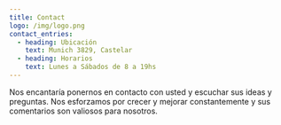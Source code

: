 ```yaml
---
title: Contact
logo: /img/logo.png
contact_entries:
  - heading: Ubicación
    text: Munich 3829, Castelar
  - heading: Horarios
    text: Lunes a Sábados de 8 a 19hs
---
```

Nos encantaría ponernos en contacto con usted y escuchar sus ideas y
preguntas. Nos esforzamos por crecer y mejorar constantemente y sus comentarios son valiosos para nosotros.
